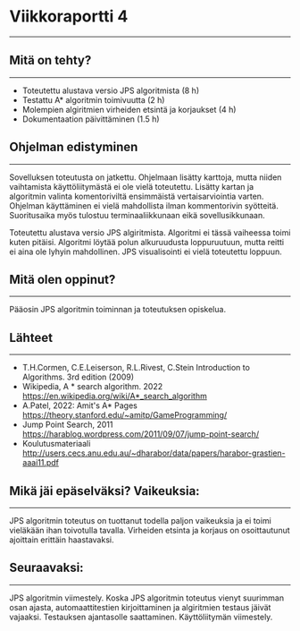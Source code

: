 # Viikkoraportti 4
----

## Mitä on tehty?
----

- Toteutettu alustava versio JPS algoritmista (8 h)
- Testattu A* algoritmin toimivuutta (2 h)
- Molempien algiritmien virheiden etsintä ja korjaukset (4 h)
- Dokumentaation päivittäminen (1.5 h)

## Ohjelman edistyminen
----

Sovelluksen toteutusta on jatkettu. Ohjelmaan lisätty karttoja, mutta niiden vaihtamista käyttöliitymästä ei ole vielä toteutettu. Lisätty kartan ja algoritmin valinta komentoriviltä ensimmäistä vertaisarviointia varten. Ohjelman käyttäminen ei vielä mahdollista ilman kommentorivin syötteitä. Suoritusaika myös tulostuu terminaaliikkunaan eikä sovellusikkunaan. 

Toteutettu alustava versio JPS algiritmista. Algoritmi ei tässä vaiheessa toimi kuten pitäisi. Algoritmi löytää polun alkuruudusta  loppuruutuun, mutta reitti ei aina ole lyhyin mahdollinen. JPS visualisointi ei vielä toteutettu loppuun.

## Mitä olen oppinut?
----

Pääosin JPS algoritmin toiminnan ja toteutuksen opiskelua. 

## Lähteet
----
- T.H.Cormen, C.E.Leiserson, R.L.Rivest, C.Stein Introduction to Algorithms. 3rd edition (2009)
- Wikipedia, A * search algorithm. 2022 https://en.wikipedia.org/wiki/A*_search_algorithm
- A.Patel, 2022: Amit's A* Pages https://theory.stanford.edu/~amitp/GameProgramming/
- Jump Point Search, 2011 https://harablog.wordpress.com/2011/09/07/jump-point-search/
- Koulutusmateriaali http://users.cecs.anu.edu.au/~dharabor/data/papers/harabor-grastien-aaai11.pdf

## Mikä jäi epäselväksi? Vaikeuksia:
----

JPS algoritmin toteutus on tuottanut todella paljon vaikeuksia ja ei toimi vieläkään ihan toivotulla tavalla. Virheiden etsinta ja korjaus on osoittautunut ajoittain erittäin haastavaksi.


## Seuraavaksi:
----

JPS algoritmin viimestely. 
Koska JPS algoritmin toteutus vienyt suurimman osan ajasta, automaattitestien kirjoittaminen ja algiritmien testaus jäivät vajaaksi. Testauksen ajantasolle saattaminen. Käyttöliitymän viimestely.

